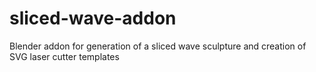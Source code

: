# sliced-wave-addon
Blender addon for generation of a sliced wave sculpture and creation of SVG laser cutter templates
